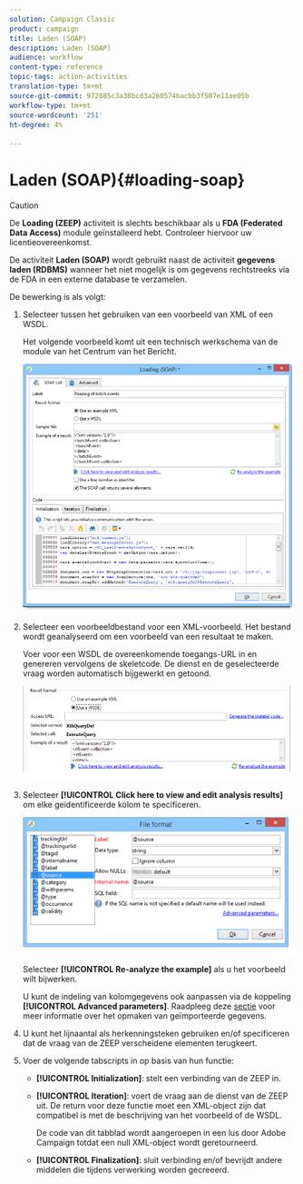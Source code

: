 ```yaml
---
solution: Campaign Classic
product: campaign
title: Laden (SOAP)
description: Laden (SOAP)
audience: workflow
content-type: reference
topic-tags: action-activities
translation-type: tm+mt
source-git-commit: 972885c3a38bcd3a260574bacbb3f507e11ae05b
workflow-type: tm+mt
source-wordcount: '251'
ht-degree: 4%

---
```



# Laden (SOAP){#loading-soap}

>[!CAUTION]
>
>De **Loading (ZEEP)** activiteit is slechts beschikbaar als u **FDA (Federated Data Access)** module geïnstalleerd hebt. Controleer hiervoor uw licentieovereenkomst.

De activiteit **Laden (SOAP)** wordt gebruikt naast de activiteit **gegevens laden (RDBMS)** wanneer het niet mogelijk is om gegevens rechtstreeks via de FDA in een externe database te verzamelen.

De bewerking is als volgt:

1. Selecteer tussen het gebruiken van een voorbeeld van XML of een WSDL.

   Het volgende voorbeeld komt uit een technisch werkschema van de module van het Centrum van het Bericht.

   ![](assets/load_soap_002.png)

1. Selecteer een voorbeeldbestand voor een XML-voorbeeld. Het bestand wordt geanalyseerd om een voorbeeld van een resultaat te maken.

   Voer voor een WSDL de overeenkomende toegangs-URL in en genereren vervolgens de skeletcode. De dienst en de geselecteerde vraag worden automatisch bijgewerkt en getoond.

   ![](assets/soap_load_003.png)

1. Selecteer **[!UICONTROL Click here to view and edit analysis results]** om elke geïdentificeerde kolom te specificeren.

   ![](assets/soap_load_001.png)

   Selecteer **[!UICONTROL Re-analyze the example]** als u het voorbeeld wilt bijwerken.

   U kunt de indeling van kolomgegevens ook aanpassen via de koppeling **[!UICONTROL Advanced parameters]**. Raadpleeg deze [sectie](../../platform/using/importing-data.md#import-wizard) voor meer informatie over het opmaken van geïmporteerde gegevens.

1. U kunt het lijnaantal als herkenningsteken gebruiken en/of specificeren dat de vraag van de ZEEP verscheidene elementen terugkeert.
1. Voer de volgende tabscripts in op basis van hun functie:

   * **[!UICONTROL Initialization]**: stelt een verbinding van de ZEEP in.
   * **[!UICONTROL Iteration]**: voert de vraag aan de dienst van de ZEEP uit. De return voor deze functie moet een XML-object zijn dat compatibel is met de beschrijving van het voorbeeld of de WSDL.

      De code van dit tabblad wordt aangeroepen in een lus door Adobe Campaign totdat een null XML-object wordt geretourneerd.

   * **[!UICONTROL Finalization]**: sluit verbinding en/of bevrijdt andere middelen die tijdens verwerking worden gecreeerd.

